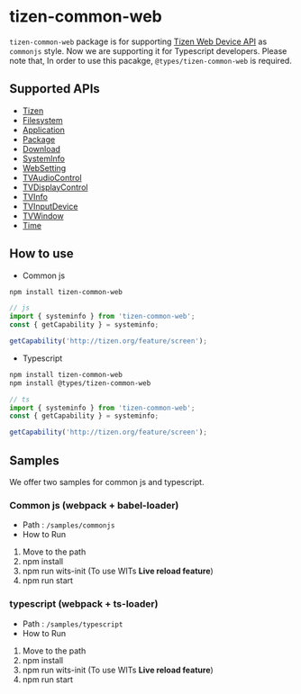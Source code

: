 # tizen-common-web

`tizen-common-web` package is for supporting [Tizen Web Device API](https://developer.samsung.com/smarttv/develop/api-references/tizen-web-device-api-references.html) as `commonjs` style.
Now we are supporting it for Typescript developers.
Please note that, In order to use this pacakge, `@types/tizen-common-web` is required.

## Supported APIs

-   [Tizen](https://developer.samsung.com/smarttv/develop/api-references/tizen-web-device-api-references/tizen-api.html)
-   [Filesystem](https://developer.samsung.com/smarttv/develop/api-references/tizen-web-device-api-references/filesystem-api.html)
-   [Application](https://developer.samsung.com/smarttv/develop/api-references/tizen-web-device-api-references/application-api.html)
-   [Package](https://developer.samsung.com/smarttv/develop/api-references/tizen-web-device-api-references/package-api.html)
-   [Download](https://developer.samsung.com/smarttv/develop/api-references/tizen-web-device-api-references/download-api.html)
-   [SystemInfo](https://developer.samsung.com/smarttv/develop/api-references/tizen-web-device-api-references/systeminfo-api.html)
-   [WebSetting](https://developer.samsung.com/smarttv/develop/api-references/tizen-web-device-api-references/websetting-api.html)
-   [TVAudioControl](https://developer.samsung.com/smarttv/develop/api-references/tizen-web-device-api-references/tvaudiocontrol-api.html)
-   [TVDisplayControl](https://developer.samsung.com/smarttv/develop/api-references/tizen-web-device-api-references/tvdisplaycontrol-api.html)
-   [TVInfo](https://developer.samsung.com/smarttv/develop/api-references/tizen-web-device-api-references/tvinfo-api.html)
-   [TVInputDevice](https://developer.samsung.com/smarttv/develop/api-references/tizen-web-device-api-references/tvinputdevice-api.html)
-   [TVWindow](https://developer.samsung.com/smarttv/develop/api-references/tizen-web-device-api-references/tvwindow-api.html)
-   [Time](https://developer.samsung.com/smarttv/develop/api-references/tizen-web-device-api-references/time-api.html)

## How to use

-   Common js

```sh
npm install tizen-common-web
```

```js
// js
import { systeminfo } from 'tizen-common-web';
const { getCapability } = systeminfo;

getCapability('http://tizen.org/feature/screen');
```

-   Typescript

```sh
npm install tizen-common-web
npm install @types/tizen-common-web
```

```ts
// ts
import { systeminfo } from 'tizen-common-web';
const { getCapability } = systeminfo;

getCapability('http://tizen.org/feature/screen');
```

## Samples

We offer two samples for common js and typescript.

### Common js (webpack + babel-loader)

-   Path : `/samples/commonjs`
-   How to Run

1. Move to the path
2. npm install
3. npm run wits-init (To use WITs **Live reload feature**)
4. npm run start

### typescript (webpack + ts-loader)

-   Path : `/samples/typescript`
-   How to Run

1. Move to the path
2. npm install
3. npm run wits-init (To use WITs **Live reload feature**)
4. npm run start
